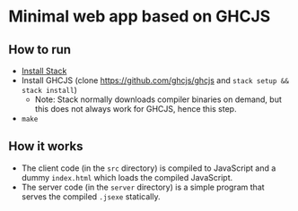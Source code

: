 
# Minimal web app based on GHCJS

## How to run

- [Install Stack](http://docs.haskellstack.org/)
- Install GHCJS (clone https://github.com/ghcjs/ghcjs and `stack setup && stack install`)
  - Note: Stack normally downloads compiler binaries on demand, but this does not always work for GHCJS, hence this step.
- `make`

## How it works

- The client code (in the `src` directory) is compiled to JavaScript and a dummy `index.html` which loads the compiled JavaScript.
- The server code (in the `server` directory) is a simple program that serves the compiled `.jsexe` statically.

